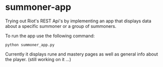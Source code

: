 # summoner-app

Trying out Riot's REST Api's by implementing an app that displays data about a specific summoner or a group of summoners.

To run the app use the following command:

    python summoner_app.py

Currently it displays rune and mastery pages as well as general info about the player. (still working on it ...)
